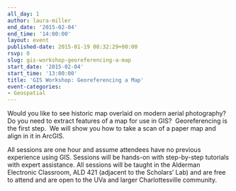 ```yaml
---
all_day: 1
author: laura-miller
end_date: '2015-02-04'
end_time: '14:00:00'
layout: event
published-date: 2015-01-19 08:32:29+00:00
rsvp: 0
slug: gis-workshop-georeferencing-a-map
start_date: '2015-02-04'
start_time: '13:00:00'
title: 'GIS Workshop: Georeferencing a Map'
event-categories:
- Geospatial
---
```


Would you like to see historic map overlaid on modern aerial photography?  Do you need to extract features of a map for use in GIS?  Georeferencing is the first step.  We will show you how to take a scan of a paper map and align in it in ArcGIS.

All sessions are one hour and assume attendees have no previous experience using GIS. Sessions will be hands-on with step-by-step tutorials with expert assistance. All sessions will be taught in the Alderman Electronic Classroom, ALD 421 (adjacent to the Scholars’ Lab) and are free to attend and are open to the UVa and larger Charlottesville community.
